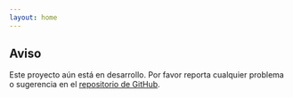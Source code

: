 ```yaml
---
layout: home
---
```


<script setup>
import SitesGrid from '.vitepress/theme/components/SitesGrid.vue'
</script>

<SitesGrid />

## Aviso

Este proyecto aún está en desarrollo. Por favor reporta cualquier problema o sugerencia en el [repositorio de GitHub](https://github.com/enzonotario/apidocs.ar/issues).
